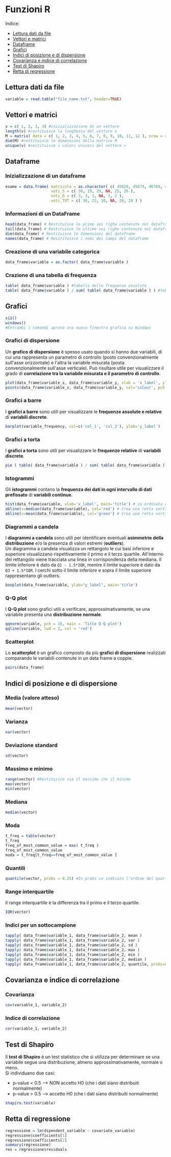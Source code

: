 # Funzioni R
Indice:
- [Lettura dati da file](Formulario_funzionale.md#Lettura-dati-da-file)
- [Vettori e matrici](Formulario_funzionale.md#vettori-e-matrici)
- [Dataframe](Formulario_funzionale.md#Dataframe)
- [Grafici](Formulario_funzionale.md#Grafici)
- [Indici di posizione e di dispersione](Formulario_funzionale.md#Indici-di-posizione-e-di-dispersione)
- [Covarianza e indice di correlazione](Formulario_funzionale.md#Covarianza-e-indice-di-correlazione)
- [Test di Shapiro](Formulario_funzionale.md#Test-di-Shapiro)
- [Retta di regressione](Formulario_funzionale.md#Retta-di-regressione)

## Lettura dati da file
```R
variable = read.table("file_name.txt", header=TRUE)
```

## Vettori e matrici
```R
v = c( 1, 2, 3, 3) #inizializzazione di un vettore
length(v) #restituisce la lunghezza del vettore v
M = matrix( data = c( 1, 2, 3, 4, 5, 6, 7, 8, 9, 10, 11, 12 ), nrow = 4, ncol = 3, byrow = FALSE) #inizializzazione di una matrice
dim(M) #restituisce le dimensioni della matrice M
unique(v) #restituisce i valori univoci del vettore v
```

## Dataframe

### Inizializzazione di un dataframe
```R
esame = data.frame( matricola = as.character( c( 45020, 45679, 46789, 43126, 42345, 47568 ) ),
                    voti_S = c( 30, 19, 29, NA, 25, 26 ), 
                    voti_O = c( 3, 3, 1, NA, 3, 2 ), 
                    voti_TOT = c( 30, 22, 30, NA, 28, 28 ) )
```

### Informazioni di un DataFrame
```R
head(data_frame) # Restituisce le prime sei righe contenute nel dataframe
tail(data_frame) # Restituisce le ultime sei righe contenute nel dataframe
dim(data_frame) # Restituisce le dimensioni del dataframe
names(data_frame) # Resitituisce i nomi dei campi del dataframe
```

### Creazione di una variabile categorica
```R
data_frame$variable = as.factor( data_frame$variable )
```

### Crazione di una tabella di frequenza
```R
table( data_frame$variable ) #tabella delle frequenze assolute
table( data_frame$variable ) / sum( table( data_frame$variable ) ) #tabella delle frequenze realtive
```

## Grafici
```R
x11()
windows()
#Entrambi i comandi aprono una nuova finestra grafica su Windows
```

### Grafici di dispersione
Un <b>grafico di dispersione</b> è spesso usato quando si hanno due variabili, di cui una rappresenta un parametro di controllo (posto convenzionalmente sull'asse orizzontale) e l'altra la variabile misurata (posta convenzionalmente sull'asse verticale). Può risultare utile per visualizzare il grado di <b>correlazione tra la variabile misurata e il parametro di controllo</b>.
```R
plot(data_frame$variable_x, data_frame$variable_y, xlab = 'x_label', ylab = 'y_label', main = 'title')
points(data_frame$variable_x, data_frame$variable_y, col='colour', pch = 19) #points serve per creare dei pallini colorati, pch indica la forma (19=cerchio)
```

### Grafici a barre
I <b>grafici a barre</b> sono utili per visualizzare le <b>frequenze assolute e relative</b> di <b>variabili discrete</b>.
```R
barplot(variable_frequency, col=c('col_1', 'col_2'), ylab='y_label')
```

### Grafici a torta
I <b>grafici a torta</b> sono utili per visualizzare le <b>frequenze relative</b> di <b>variabili discrete</b>.
```R
pie ( table( data_frame$variable ) / sum( table( data_frame$variable ) ), main = 'title' )
```

### Istogrammi
Gli <b>istogrammi</b> contano la <b>frequenza dei dati in ogni intervallo di dati prefissato</b> di <b>variabili continue</b>.
```R
hist(data_frame$variable, xlab='x_label', main='title') # in ordinata ci sono le frequenze assolute
abline(v=median(data_frame$variable), col='red') # Crea una retta verticale in corrispondenza della mediana
abline(v=mean(data_frame$variable), col='green') # Crea una retta verticale in corrispondenza della media
```

### Diagrammi a candela
I <b>diagrammi a candela</b> sono utili per identificare eventuali <b>asimmetrie della distribuzione</b> e/o la presenza di valori estremi (<b>outliers</b>).</br>
Un diagramma a candela visualizza un rettangolo le cui basi inferiore e superiore visualizzano rispettivamente il primo e il terzo quartile. All'interno del rettangolo viene tracciata una linea in corrispondenza della mediana. Il limite inferiore è dato da `Q1 - 1.5*IQR`, mentre il limite superiore è dato da `Q3 + 1.5*IQR`. I cerchi sotto il limite inferiore e sopra il limite superiore rappresentano gli outliers.
```R
boxplot(data_frame$variable, ylab="y_label", main='title')
```

### Q-Q plot
I <b>Q-Q plot</b> sono grafici utili a verificare, approssimativamente, se una variabile presenta una <b>distribuzione normale</b>.
```R
qqnorm(variable, pch = 16, main = 'Title Q-Q plot')
qqline(variable, lwd = 2, col = 'red')
```

### Scatterplot
Lo <b>scatterplot</b> è un grafico composto da più <b>grafici di dispersione</b> realizzati comparando le variabili contenute in un data frame a coppie.
```R
pairs(data_frame)
```

## Indici di posizione e di dispersione

### Media (valore atteso)
```R
mean(vector)
```

### Varianza
```R
var(vector)
```

### Deviazione standard
```R
sd(vector)
```

### Massimo e minimo
```R
range(vector) #Restituisce sia il massimo che il minimo
max(vector)
min(vector)
```

### Mediana
```R
median(vector)
```

### Moda
```R
t_freq = table(vector)
t_freq
freq_of_most_common_value = max( t_freq )
freq_of_most_common_value
moda = t_freq[t_freq==freq_of_most_common_value ]
```

### Quantili
```R
quantile(vector, probs = 0.25) #In probs va indicato l'ordine del quartile
```

### Range interquartile
Il range interquartile è la differenza tra il primo e il terzo quartile.
```R
IQR(vector)
```

### Indici per un sottocampione
```R
tapply( data_frame$variable_1, data_frame$variable_2, mean )
tapply( data_frame$variable_1, data_frame$variable_2, var )
tapply( data_frame$variable_1, data_frame$variable_2, sd )
tapply( data_frame$variable_1, data_frame$variable_2, max )
tapply( data_frame$variable_1, data_frame$variable_2, min )
tapply( data_frame$variable_1, data_frame$variable_2, median )
tapply( data_frame$variable_1, data_frame$variable_2, quantile, probs=0.25 )
```

## Covarianza e indice di correlazione

### Covarianza

```R
cov(variable_1, variable_2)
```

### Indice di correlazione

```R
cor(variable_1, variable_2)
```

## Test di Shapiro
Il <b>test di Shapiro</b> è un test statistico che si utilizza per determinare se una variabile segue una distribuzione, almeno approssimativamente, normale o meno.</br>
Si individuano due casi:
- p-value < 0.5 --> NON accetto H0 (che i dati siano distribuiti normalmente)
- p-value > 0.5 --> accetto H0 (che i dati siano distribuiti normalmente)
```R
shapiro.test(variable)
```

## Retta di regressione
```R
regressione = lm(dipendent_variable ~ covariate_variable)
regressione$coefficients[1]
regressione$coefficients[2]
summary(regressione)
res = regressione$residuals
```
